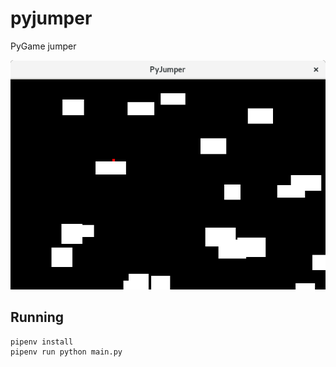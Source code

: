# pyjumper

PyGame jumper

![Screenshot of the game](screenshot.png?raw=True)

## Running

    pipenv install
    pipenv run python main.py